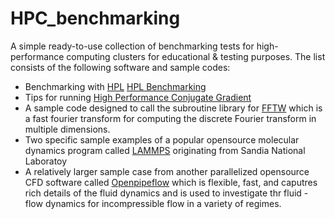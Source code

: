 # HPC_benchmarking
A simple ready-to-use collection of benchmarking tests for high-performance computing clusters for educational &amp; testing purposes. 
The list consists of the following software and sample codes:

* Benchmarking with <ins>HPL</ins> [HPL Benchmarking](./HPL/README.md)
* Tips for running [High Performance Conjugate Gradient](./HPCG/README.md)
* A sample code designed to call the subroutine library for [FFTW](http://www.fftw.org/benchfft/) which is a fast fourier transform for computing the discrete Fourier transform in multiple dimensions.
* Two specific sample examples of a popular opensource molecular dynamics program called [LAMMPS](https://www.lammps.org/#gsc.tab=0) originating from Sandia National Laboratoy
* A relatively larger sample case from another parallelized opensource CFD software called [Openpipeflow](https://openpipeflow.org/index.php?title=Main_Page) which is flexible, fast, and caputres rich details of the fluid dynamics and is used to investigate thr fluid -flow dynamics for incompressible flow in a variety of regimes.


